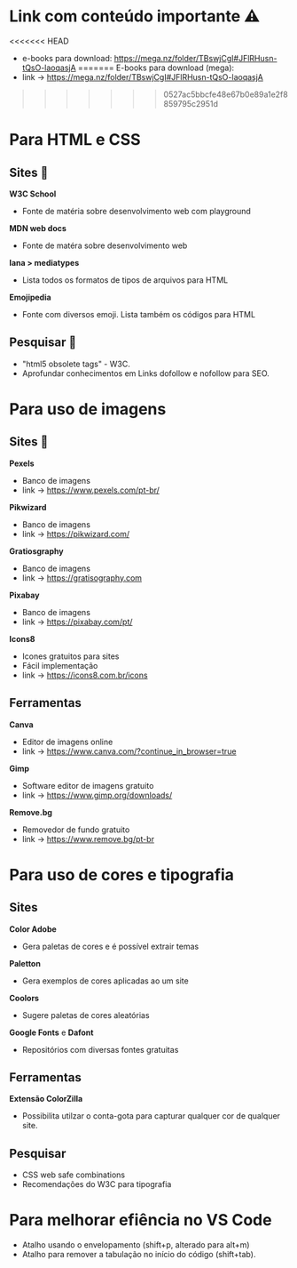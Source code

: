 Link com conteúdo importante ⚠️ 
================================

<<<<<<< HEAD
- e-books para download: https://mega.nz/folder/TBswjCgI#JFlRHusn-tQsO-laoqasjA
=======
E-books para download (mega): 
- link -> https://mega.nz/folder/TBswjCgI#JFlRHusn-tQsO-laoqasjA
>>>>>>> 0527ac5bbcfe48e67b0e89a1e2f8859795c2951d


Para HTML e CSS
===============

## Sites 🔗
**W3C School** 
- Fonte de matéria sobre desenvolvimento web com playground

**MDN web docs**
- Fonte de matéra sobre desenvolvimento web

**Iana > mediatypes** 
- Lista todos os formatos de tipos de arquivos para HTML

**Emojipedia** 
- Fonte com diversos emoji. Lista também os códigos para HTML


## Pesquisar 🔎
- "html5 obsolete tags" - W3C.
- Aprofundar conhecimentos em Links dofollow e nofollow para SEO.


Para uso de imagens 
===================

## Sites 🔗

**Pexels** 
- Banco de imagens
- link -> https://www.pexels.com/pt-br/
  
**Pikwizard** 
- Banco de imagens
- link -> https://pikwizard.com/

**Gratiosgraphy** 
- Banco de imagens 
- link -> https://gratisography.com
  
**Pixabay** 
- Banco de imagens
- link -> https://pixabay.com/pt/

**Icons8** 
- Icones gratuitos para sites
- Fácil implementação
- link -> https://icons8.com.br/icons


## Ferramentas

**Canva**
- Editor de imagens online
- link -> https://www.canva.com/?continue_in_browser=true
  
**Gimp** 
- Software editor de imagens gratuito
- link -> https://www.gimp.org/downloads/

**Remove.bg** 
- Removedor de fundo gratuito
- link -> https://www.remove.bg/pt-br 


Para uso de cores e tipografia 
==============================

## Sites

**Color Adobe** 
- Gera paletas de cores e é possível extrair temas 

**Paletton** 
- Gera exemplos de cores aplicadas ao um site

**Coolors** 
- Sugere paletas de cores aleatórias

**Google Fonts** e **Dafont** 
- Repositórios com diversas fontes gratuitas


## Ferramentas 

**Extensão ColorZilla**
- Possibilita  utilzar o  conta-gota para capturar qualquer cor de qualquer site.

## Pesquisar
- CSS web safe combinations
- Recomendações do W3C para tipografia


Para melhorar efiência no VS Code
=================================

- Atalho usando o envelopamento (shift+p, alterado para alt+m)
- Atalho para remover a tabulação no início do código (shift+tab).
 
